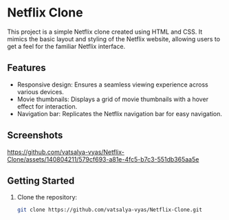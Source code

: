 # Netflix Clone

This project is a simple Netflix clone created using HTML and CSS. It mimics the basic layout and styling of the Netflix website, allowing users to get a feel for the familiar Netflix interface.

## Features

- Responsive design: Ensures a seamless viewing experience across various devices.
- Movie thumbnails: Displays a grid of movie thumbnails with a hover effect for interaction.
- Navigation bar: Replicates the Netflix navigation bar for easy navigation.

## Screenshots

https://github.com/vatsalya-vyas/Netflix-Clone/assets/140804211/579cf693-a81e-4fc5-b7c3-551db365aa5e

## Getting Started

1. Clone the repository:

   ```bash
   git clone https://github.com/vatsalya-vyas/Netflix-Clone.git
